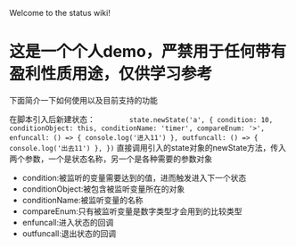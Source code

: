 Welcome to the status wiki!

# 这是一个个人demo，严禁用于任何带有盈利性质用途，仅供学习参考

下面简介一下如何使用以及目前支持的功能

在脚本引入后新建状态：
`        state.newState('a', {
            condition: 10,
            conditionObject: this,
            conditionName: 'timer',
            compareEnum: '>',
            enfuncall: () => {
                console.log('进入11')
            },
            outfuncall: () => {
                console.log('出去11')
            },
        })`
直接调用引入的state对象的newState方法，传入两个参数，一个是状态名称，另一个是各种需要的参数对象
* condition:被监听的变量需要达到的值，进而触发进入下一个状态
* conditionObject:被包含被监听变量所在的对象
* conditionName:被监听变量的名称
* compareEnum:只有被监听变量是数字类型才会用到的比较类型
* enfuncall:进入状态的回调
* outfuncall:退出状态的回调

